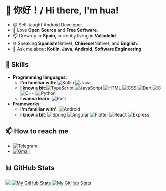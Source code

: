 # 👋 你好！/ Hi there, I'm hua!

- 😄 Self-taught Android Developer.
- 💖 Love **Open Source** and **Free Software**.
- 📫 Grew up in **Spain**, currently living in **Valladolid**
- 🌐 Speaking **Spanish**(Native), **Chinese**(Native), and **English**.
- 💬 Ask me about **Kotlin**, **Java**, **Android**, **Software Engineering**.

## 💼 Skills

- **Programming languages**:
    - **I'm familiar with**:
      ![Kotlin](https://img.shields.io/badge/-Kotlin-000?&logo=kotlin) ![Java](https://img.shields.io/badge/-Java-000?&logo=java) 
    - **I know a bit**:![TypeScript](https://img.shields.io/badge/-TypeScript-000?&logo=typescript)
      ![JavaScript](https://img.shields.io/badge/-JavaScript-000?&logo=javascript)
      ![HTML](https://img.shields.io/badge/-HTML-000?&logo=html5)
      ![CSS](https://img.shields.io/badge/-CSS-000?&logo=css3)
      ![Dart](https://img.shields.io/badge/-Dart-000?&logo=dart)
      ![C](https://img.shields.io/badge/-C-000?&logo=c)
      ![C++](https://img.shields.io/badge/-C++-000?&logo=c%2B%2B)
      ![Python](https://img.shields.io/badge/-Python-000?&logo=python)
    - **I wanna learn**:  ![Rust](https://img.shields.io/badge/-Rust-000?&logo=rust)
- **Frameworks**:
    - **I'm familiar with'**: ![Android](https://img.shields.io/badge/-Android-000?&logo=android)
    - **I know a bit**: ![Spring](https://img.shields.io/badge/-Spring-000?&logo=spring)
      ![Angular](https://img.shields.io/badge/-Angular-000?&logo=angular)
      ![Flutter](https://img.shields.io/badge/-Flutter-000?&logo=flutter)
      ![React](https://img.shields.io/badge/-React-000?&logo=react)
      ![Express](https://img.shields.io/badge/-Express-000?&logo=express)

## 📫 How to reach me

- [![Telegram](https://img.shields.io/badge/-Telegram-2CA5E0?style=flat-square&logo=telegram&logoColor=white)](https://t.me/hua0512)
- [![Gmail](https://img.shields.io/badge/Gmail-D14836?style=flat-square&logo=gmail&logoColor=white)](mailto:whua0512@gmail.com)

## 📊 GitHub Stats

<picture>
  <source
    srcset="https://github-readme-stats-gamma-five-15.vercel.app/api?username=hua0512&theme=dracula&show_icons=true&include_all_commits=true&hide=contribs&hide_border=true#responsive-card-theme"
    media="(prefers-color-scheme: dark)"
  />
  <source
    srcset="https://github-readme-stats-gamma-five-15.vercel.app/api?username=hua0512&theme=catppuccin_latte&show_icons=true&include_all_commits=true&hide=contribs#responsive-card-theme"
    media="(prefers-color-scheme: light), (prefers-color-scheme: no-preference)"
  />
    <img
        src="https://github-readme-stats-gamma-five-15.vercel.app/api?username=hua0512&theme=catppuccin_latte&show_icons=true&include_all_commits=true&hide=contribs#responsive-card-theme"
    />
</picture>

<a href="https://github.com/hua0512#gh-light-mode-only">
  <img src="https://github-readme-stats-gamma-five-15.vercel.app/api/top-langs/?username=hua0512&theme=catppuccin_latte&layout=compact&size_weight=0.5&count_weight=0.5&exclude_repo=ADA-1,DBCS,DIS,p2ada,Practica-ADA,AOC-FULL,FCOMP,POO,EDA#gh-light-mode-only" alt="My GitHub Stats" />
</a>

<a href="https://github.com/hua0512#gh-dark-mode-only">
  <img src="https://github-readme-stats-gamma-five-15.vercel.app/api/top-langs/?username=hua0512&theme=dracula&layout=compact&hide_border=true&size_weight=0.5&count_weight=0.5&exclude_repo=ADA-1,DBCS,DIS,p2ada,Practica-ADA,AOC-FULL,FCOMP,POO,EDA#gh-dark-mode-only" alt="My GitHub Stats" />
</a>

